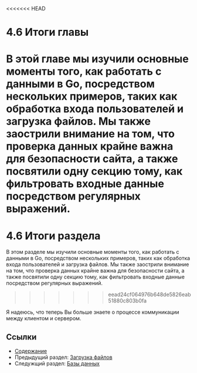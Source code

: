 <<<<<<< HEAD
# 4.6 Итоги главы

В этой главе мы изучили основные моменты того, как работать с данными в Go, посредством нескольких примеров, таких как обработка входа пользователей и загрузка файлов. Мы также заострили внимание на том, что проверка данных крайне важна для безопасности сайта, а также посвятили одну секцию тому, как фильтровать входные данные посредством регулярных выражений.
=======
# 4.6 Итоги раздела

В этом разделе мы изучили основные моменты того, как работать с данными в Go, посредством нескольких примеров, таких как обработка входа пользователей и загрузка файлов. Мы также заострили внимание на том, что проверка данных крайне важна для безопасности сайта, а также посвятили одну секцию тому, как фильтровать входные данные посредством регулярных выражений.
>>>>>>> eead24cf064976b648de5826eab51880c803b0fa

Я надеюсь, что теперь Вы больше знаете о процессе коммуникации между клиентом и сервером.

## Ссылки

- [Содержание](preface.md)
- Предыдущий раздел: [Загрузка файлов](04.5.md)
- Следужщий раздел: [Базы данных](05.0.md)
